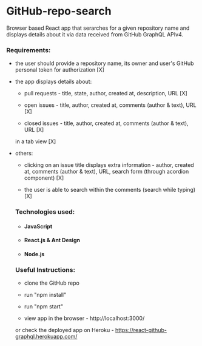 # GitHub-repo-search

Browser based React app that serarches for a given repository name and displays details about it via data received from GitHub GraphQL APIv4.

### Requirements: 

- the user should provide a repository name, its owner and user's GitHub personal token for authorization [X]

- the app displays details about:

  - pull requests - title, state, author, created at, description, URL [X]
  
  - open issues - title, author, created at, comments (author & text), URL [X]
  
  - closed issues - title, author, created at, comments (author & text), URL [X]
  
  in a tab view [X]
  
- others:

  - clicking on an issue title displays extra information - author, created at, comments (author & text), URL, search form (through acordion component) [X]
  
  - the user is able to search within the comments (search while typing) [X]
  
  ### Technologies used:
  
  - #### JavaScript
  
  - #### React.js & Ant Design
  
  - #### Node.js
  
  ### Useful Instructions:
  
  - clone the GitHub repo
  
  - run "npm install"
  
  - run "npm start"
  
  - view app in the browser - http://localhost:3000/
    
  
  or check the deployed app on Heroku - https://react-github-graphql.herokuapp.com/
